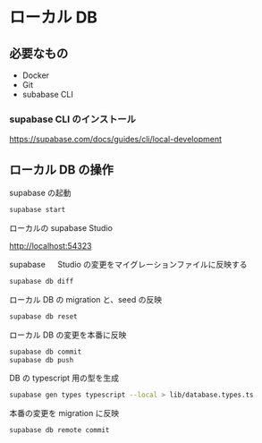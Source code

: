 # ローカル DB

## 必要なもの

- Docker
- Git
- subabase CLI

### supabase CLI のインストール

<https://supabase.com/docs/guides/cli/local-development>

## ローカル DB の操作

supabase の起動

```sh
supabase start
```

ローカルの supabase Studio

<http://localhost:54323>

supabase 　 Studio の変更をマイグレーションファイルに反映する

```sh
supabase db diff
```

ローカル DB の migration と、seed の反映

```sh
supabase db reset
```

ローカル DB の変更を本番に反映

```sh
supabase db commit
supabase db push
```

DB の typescript 用の型を生成

```sh
supabase gen types typescript --local > lib/database.types.ts
```

本番の変更を migration に反映

```sh
supabase db remote commit
```

